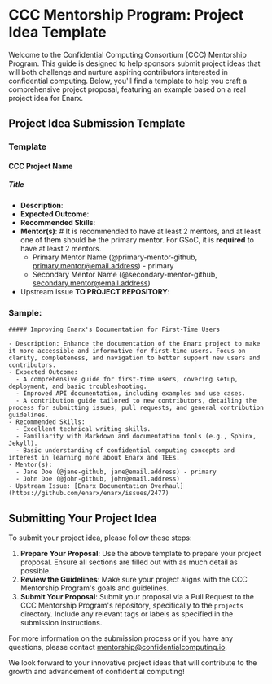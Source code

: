 # CCC Mentorship Program: Project Idea Template

Welcome to the Confidential Computing Consortium (CCC) Mentorship Program. This guide is designed to help sponsors submit project ideas that will both challenge and nurture aspiring contributors interested in confidential computing. Below, you'll find a template to help you craft a comprehensive project proposal, featuring an example based on a real project idea for Enarx.

## Project Idea Submission Template

### Template

#### CCC Project Name
##### Title

- **Description**:
- **Expected Outcome**:
- **Recommended Skills**:
- **Mentor(s)**: # It is recommended to have at least 2 mentors, and at least one of them should be the primary mentor. For GSoC, it is **required** to have at least 2 mentors.
  - Primary Mentor Name (@primary-mentor-github, primary.mentor@email.address) - primary
  - Secondary Mentor Name (@secondary-mentor-github, secondary.mentor@email.address)
- Upstream Issue **TO PROJECT REPOSITORY**:

### Sample:

```
##### Improving Enarx's Documentation for First-Time Users

- Description: Enhance the documentation of the Enarx project to make it more accessible and informative for first-time users. Focus on clarity, completeness, and navigation to better support new users and contributors.
- Expected Outcome:
  - A comprehensive guide for first-time users, covering setup, deployment, and basic troubleshooting.
  - Improved API documentation, including examples and use cases.
  - A contribution guide tailored to new contributors, detailing the process for submitting issues, pull requests, and general contribution guidelines.
- Recommended Skills:
  - Excellent technical writing skills.
  - Familiarity with Markdown and documentation tools (e.g., Sphinx, Jekyll).
  - Basic understanding of confidential computing concepts and interest in learning more about Enarx and TEEs.
- Mentor(s):
  - Jane Doe (@jane-github, jane@email.address) - primary
  - John Doe (@john-github, john@email.address)
- Upstream Issue: [Enarx Documentation Overhaul](https://github.com/enarx/enarx/issues/2477)
```

## Submitting Your Project Idea

To submit your project idea, please follow these steps:

1. **Prepare Your Proposal**: Use the above template to prepare your project proposal. Ensure all sections are filled out with as much detail as possible.
2. **Review the Guidelines**: Make sure your project aligns with the CCC Mentorship Program's goals and guidelines.
3. **Submit Your Proposal**: Submit your proposal via a Pull Request to the CCC Mentorship Program's repository, specifically to the `projects` directory. Include any relevant tags or labels as specified in the submission instructions.

For more information on the submission process or if you have any questions, please contact [mentorship@confidentialcomputing.io](mailto:mentorship@confidentialcomputing.io).

We look forward to your innovative project ideas that will contribute to the growth and advancement of confidential computing!
